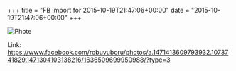 +++
title = "FB import for 2015-10-19T21:47:06+00:00"
date = "2015-10-19T21:47:06+00:00"
+++



![Phote](https://scontent.xx.fbcdn.net/v/t1.0-0/s130x130/12143175_1636509699950988_7326084382370243212_n.jpg?oh=c141bc70fbf7556befd3fb9c6a4d6f1d&oe=5950FBCF)


Link: https://www.facebook.com/robuvuboru/photos/a.1471413609793932.1073741829.1471304103138216/1636509699950988/?type=3
